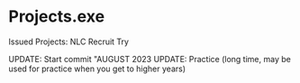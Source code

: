 # Projects.exe
Issued Projects: NLC Recruit Try

UPDATE: Start commit "AUGUST 2023
UPDATE: Practice (long time, may be used for practice when you get to higher years)
